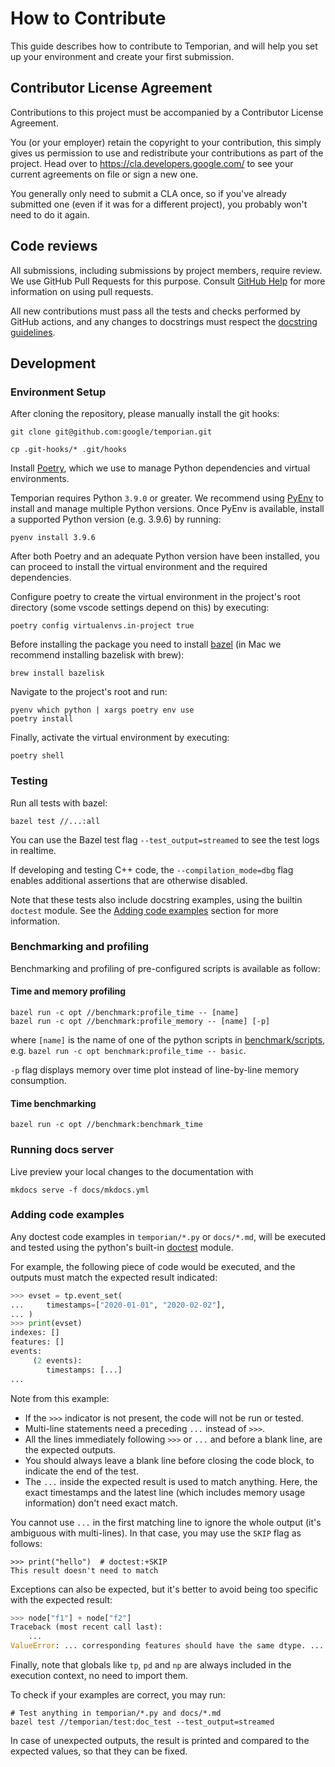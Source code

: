 # How to Contribute

This guide describes how to contribute to Temporian, and will help you set up your environment and create your first submission.

## Contributor License Agreement

Contributions to this project must be accompanied by a Contributor License Agreement.

You (or your employer) retain the copyright to your contribution, this simply gives us permission to use and redistribute your contributions as part of the project. Head over to <https://cla.developers.google.com/> to see your current agreements on file or sign a new one.

You generally only need to submit a CLA once, so if you've already submitted one (even if it was for a different project), you probably won't need to do it again.

## Code reviews

All submissions, including submissions by project members, require review. We use GitHub Pull Requests for this purpose. Consult [GitHub Help](https://help.github.com/articles/about-pull-requests/) for more information on using pull requests.

All new contributions must pass all the tests and checks performed by GitHub actions, and any changes to docstrings must respect the [docstring guidelines](docs/docstring_guidelines.md).

## Development

### Environment Setup

After cloning the repository, please manually install the git hooks:

```shell
git clone git@github.com:google/temporian.git

cp .git-hooks/* .git/hooks
```

Install [Poetry](https://python-poetry.org/), which we use to manage Python dependencies and virtual environments.

Temporian requires Python `3.9.0` or greater. We recommend using [PyEnv](https://github.com/pyenv/pyenv#installation) to install and manage multiple Python versions. Once PyEnv is available, install a supported Python version (e.g. 3.9.6) by running:

```shell
pyenv install 3.9.6
```

After both Poetry and an adequate Python version have been installed, you can proceed to install the virtual environment and the required dependencies.

Configure poetry to create the virtual environment in the project's root directory (some vscode settings depend on this) by executing:

```shell
poetry config virtualenvs.in-project true
```

Before installing the package you need to install [bazel](https://bazel.build/install) (in Mac we recommend installing bazelisk with brew):

```shell
brew install bazelisk
```

Navigate to the project's root and run:

```shell
pyenv which python | xargs poetry env use
poetry install
```

Finally, activate the virtual environment by executing:

```shell
poetry shell
```

### Testing

Run all tests with bazel:

```shell
bazel test //...:all
```

You can use the Bazel test flag `--test_output=streamed` to see the test logs in realtime.

If developing and testing C++ code, the `--compilation_mode=dbg` flag enables additional assertions that are otherwise disabled.

Note that these tests also include docstring examples, using the builtin `doctest` module.
See the [Adding code examples](#adding-code-examples) section for more information.

### Benchmarking and profiling

Benchmarking and profiling of pre-configured scripts is available as follow:

#### Time and memory profiling

```shell
bazel run -c opt //benchmark:profile_time -- [name]
bazel run -c opt //benchmark:profile_memory -- [name] [-p]
```

where `[name]` is the name of one of the python scripts in
[benchmark/scripts](benchmark/scripts), e.g. `bazel run -c opt benchmark:profile_time -- basic`.

`-p` flag displays memory over time plot instead of line-by-line memory
consumption.

#### Time benchmarking

```shell
bazel run -c opt //benchmark:benchmark_time
```

### Running docs server

Live preview your local changes to the documentation with

```shell
mkdocs serve -f docs/mkdocs.yml
```

### Adding code examples

Any doctest code examples in `temporian/*.py` or `docs/*.md`, will be executed and tested using the python's built-in [doctest](https://docs.python.org/3/library/doctest.html) module.

For example, the following piece of code would be executed, and the outputs must match the expected result indicated:

```python
>>> evset = tp.event_set(
... 	timestamps=["2020-01-01", "2020-02-02"],
... )
>>> print(evset)
indexes: []
features: []
events:
     (2 events):
        timestamps: [...]
...

```

Note from this example:

- If the `>>>` indicator is not present, the code will not be run or tested.
- Multi-line statements need a preceding `...` instead of `>>>`.
- All the lines immediately following `>>>` or `...` and before a blank line, are the expected outputs.
- You should always leave a blank line before closing the code block, to indicate the end of the test.
- The `...` inside the expected result is used to match anything. Here, the exact timestamps and the latest line (which includes memory usage information) don't need exact match.

You cannot use `...` in the first matching line to ignore the whole output (it's ambiguous with multi-lines).
In that case, you may use the `SKIP` flag as follows:

```
>>> print("hello")  # doctest:+SKIP
This result doesn't need to match
```

Exceptions can also be expected, but it's better to avoid being too specific with the expected result:

```python
>>> node["f1"] + node["f2"]
Traceback (most recent call last):
    ...
ValueError: ... corresponding features should have the same dtype. ...

```

Finally, note that globals like `tp`, `pd` and `np` are always included in the execution context, no need to import them.

To check if your examples are correct, you may run:

```shell
# Test anything in temporian/*.py and docs/*.md
bazel test //temporian/test:doc_test --test_output=streamed
```

In case of unexpected outputs, the result is printed and compared to the expected values, so that they can be fixed.
